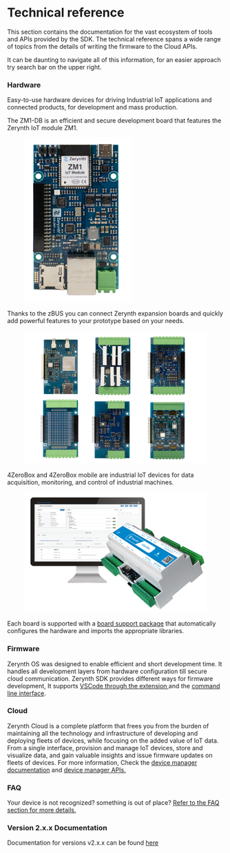 # Technical reference

This section contains the documentation for the vast ecosystem of tools and APIs provided by the SDK.
The technical reference spans a wide range of topics from the details of writing the firmware to the Cloud APIs. 

It can be daunting to navigate all of this information, for an easier approach try search bar on the upper right.


### Hardware

Easy-to-use hardware devices for driving Industrial IoT applications and connected products, for development and mass production.

The ZM1-DB is an efficient and secure development board that features the Zerynth IoT module ZM1.
<figure>
  <a data-fancybox="gallery" href="img/ZM1-DB-front.png">
  <img src="img/ZM1-DB-front.png" width="250"/>
  </a>
</figure>

Thanks to the zBUS you can connect Zerynth expansion boards and quickly add powerful features to your prototype based on your needs.

<figure>
  <a data-fancybox="gallery" href="img/exp-boards.jpg">
  <img src="img/exp-boards.jpg"width="500" />
  </a>
</figure>


4ZeroBox and 4ZeroBox mobile are industrial IoT devices for data acquisition, monitoring, and control of industrial machines. 
<figure>
  <a data-fancybox="gallery" href="img/4zb.png">
  <img src="img/4zb.png"width="500" />
  </a>
</figure>

Each board is supported with a [board support package](libs/expansions/) that automatically configures the hardware and imports the appropriate libraries.

### Firmware

Zerynth OS was designed to enable efficient and short development time. It handles all development layers from hardware configuration till secure cloud communication. 
Zerynth SDK provides different ways for firmware development, It supports [VSCode through the extension ](vscode/index.md) and the [command line interface](cli/ztc/index.md).

### Cloud

Zerynth Cloud is a complete platform that frees you from the burden of maintaining all the technology and infrastructure of developing and deploying fleets of devices, while focusing on the added value of IoT data. From a single interface, provision and manage IoT devices, store and visualize data, and gain valuable insights and issue firmware updates on fleets of devices.
For more information, Check the [device manager documentation](libs/zerynth/zdm/) and [device manager APIs.](api/zdm/)

### FAQ

Your device is not recognized? something is out of place? [Refer to the FAQ section for more details.](faq/hardware/)


### Version 2.x.x Documentation

Documentation for versions v2.x.x can be found <a href="https://docsv2.zerynth.com" target="_blank">here</a>

